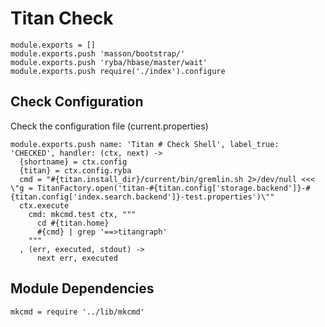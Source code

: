 
# Titan Check

    module.exports = []
    module.exports.push 'masson/bootstrap/'
    module.exports.push 'ryba/hbase/master/wait'
    module.exports.push require('./index').configure

## Check Configuration

Check the configuration file (current.properties)

    module.exports.push name: 'Titan # Check Shell', label_true: 'CHECKED', handler: (ctx, next) ->
      {shortname} = ctx.config
      {titan} = ctx.config.ryba
      cmd = "#{titan.install_dir}/current/bin/gremlin.sh 2>/dev/null <<< \"g = TitanFactory.open('titan-#{titan.config['storage.backend']}-#{titan.config['index.search.backend']}-test.properties')\""
      ctx.execute
        cmd: mkcmd.test ctx, """
          cd #{titan.home}
          #{cmd} | grep '==>titangraph'
        """
      , (err, executed, stdout) ->
          next err, executed

## Module Dependencies

    mkcmd = require '../lib/mkcmd'

